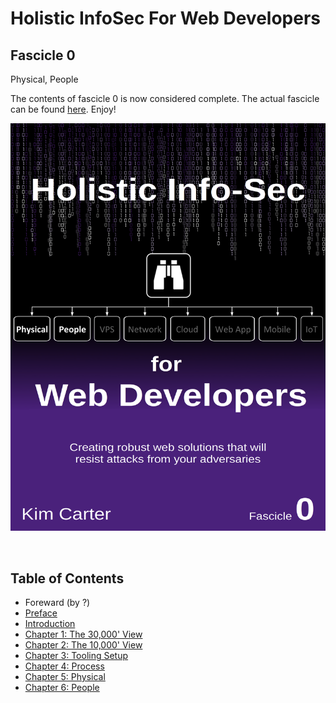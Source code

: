 # Holistic InfoSec For Web Developers
## Fascicle 0
Physical, People

The contents of fascicle 0 is now considered complete. The actual fascicle can be found [here](https://leanpub.com/holistic-infosec-for-web-developers). Enjoy!


[![](manuscript/images/title_page.png)](https://leanpub.com/holistic-infosec-for-web-developers)

<br>

## Table of Contents

* Foreward (by ?)
* [Preface](manuscript/markdown/front/preface.md)
* [Introduction](manuscript/markdown/front/introduction.md)
* [Chapter 1: The 30,000' View](manuscript/markdown/main/chapter1.md)
* [Chapter 2: The 10,000' View](manuscript/markdown/main/chapter2.md)
* [Chapter 3: Tooling Setup](manuscript/markdown/main/chapter3.md)
* [Chapter 4: Process](manuscript/markdown/main/chapter4.md)
* [Chapter 5: Physical](manuscript/markdown/main/chapter5.md)
* [Chapter 6: People](manuscript/markdown/main/chapter6.md)



